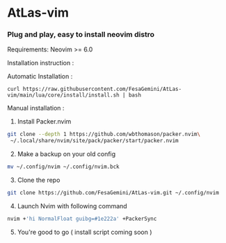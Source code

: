 # AtLas-vim

### Plug and play, easy to install neovim distro

Requirements: Neovim >= 6.0

Installation instruction : 

Automatic Installation :

```
curl https://raw.githubusercontent.com/FesaGemini/AtLas-vim/main/lua/core/install/install.sh | bash
```

Manual installation : 

1. Install Packer.nvim
```bash
git clone --depth 1 https://github.com/wbthomason/packer.nvim\
 ~/.local/share/nvim/site/pack/packer/start/packer.nvim
```

2. Make a backup on your old config
```bash
mv ~/.config/nvim ~/.config/nvim.bck
```

3. Clone the repo 
```bash
git clone https://github.com/FesaGemini/AtLas-vim.git ~/.config/nvim
```

4. Launch Nvim with following command
```bash
nvim +'hi NormalFloat guibg=#1e222a' +PackerSync
```


5. You're good to go ( install script coming soon ) 
